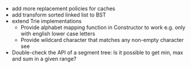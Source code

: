 - add more replacement policies for caches
- add transform sorted linked list to BST
- extend Trie implementations
    - Provide alphabet mapping function in Constructor to work e.g. only with english lower case letters
    - Provide wildcard character that matches any non-empty character see
- Double-check the API of a segment tree: Is it possible to get min, max and sum in a given range? 